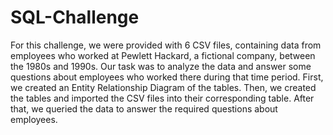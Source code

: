 # SQL-Challenge
For this challenge, we were provided with 6 CSV files, containing data from employees who worked at Pewlett Hackard, a fictional company, between the 1980s and 1990s. Our task was to analyze the data and answer some questions about employees who worked there during that time period. First, we created an Entity Relationship Diagram of the tables. Then, we created the tables and imported the CSV files into their corresponding table. After that, we queried the data to answer the required questions about employees.
